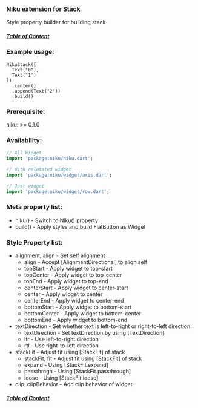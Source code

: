 ### Niku extension for Stack

Style property builder for building stack

##### [Table of Content](https://github.com/saltyaom/niku/blob/main/doc/widget/README.md)

### Example usage:
```
NikuStack([
  Text("0"),
  Text("1")
])
  .center()
  .append(Text("2"))
  .build()
```

### Prerequisite:
niku: >= 0.1.0

### Availability: 
```dart
// All Widget
import 'package:niku/niku.dart';

// With relatated widget
import 'package:niku/widget/axis.dart';

// Just widget
import 'package:niku/widget/row.dart';
```

### Meta property list:
- niku() - Switch to Niku() property
- build() - Apply styles and build FlatButton as Widget

### Style Property list:
- alignment, align - Set self alignment
  - align - Accept [AlignmentDirectional] to align self
  - topStart - Apply widget to top-start
  - topCenter - Apply widget to top-center
  - topEnd - Apply widget to top-end
  - centerStart - Apply widget to center-start
  - center - Apply widget to center
  - centerEnd - Apply widget to center-end
  - bottomStart - Apply widget to bottom-start
  - bottomCenter - Apply widget to bottom-center
  - bottomEnd - Apply widget to bottom-end
- textDirection - Set whether text is left-to-right or right-to-left direction.
  - textDirection - Set textDirection by using [TextDirection]
  - ltr - Use left-to-right direction
  - rtl - Use right-to-left direction
- stackFit - Adjust fit using [StackFit] of stack
  - stackFit, fit - Adjust fit using [StackFit] of stack
  - expand - Using [StackFit.expand]
  - passthrogh - Using [StackFit.passthrough]
  - loose - Using [StackFit.loose]
- clip, clipBehavior - Add clip behavior of widget

##### [Table of Content](https://github.com/saltyaom/niku/blob/main/doc/widget/README.md)
